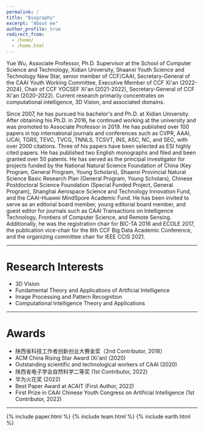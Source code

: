 ```yaml
---
permalink: /
title: "Biography"
excerpt: "About me"
author_profile: true
redirect_from: 
  - /home/
  - /home.html
---
```


Yue Wu, Associate Professor, Ph.D. Supervisor at the School of Computer Science and Technology, Xidian University, Shaanxi Youth Science and Technology New Star, senior member of CCF/CAAI, Secretary-General of the CAAI Youth Working Committee, Executive Member of CCF Xi'an (2022-2024), Chair of CCF YOCSEF Xi'an (2021-2022), Secretary-General of CCF Xi'an (2020-2022). Current research primarily concentrates on computational intelligence, 3D Vision, and associated domains.

Since 2007, he has pursued his bachelor's and Ph.D. at Xidian University. After obtaining his Ph.D. in 2016, he continued working at the university and was promoted to Associate Professor in 2019. He has published over 100 papers in top international journals and conferences such as CVPR, AAAI, IJCAI, TGRS, TEVC, TVCG, TNNLS, TCSVT, INS, ASC, NC, and SEC, with over 2000 citations. Three of his papers have been selected as ESI highly cited papers. He has published two English monographs and filed and been granted over 50 patents. He has served as the principal investigator for projects funded by the National Natural Science Foundation of China (Key Program, General Program, Young Scholars), Shaanxi Provincial Natural Science Basic Research Plan (General Program, Young Scholars), Chinese Postdoctoral Science Foundation (Special Funded Project, General Program), Shanghai Aerospace Science and Technology Innovation Fund, and the CAAI-Huawei MindSpore Academic Fund. He has been invited to serve as an editorial board member, young editorial board member, and guest editor for journals such as CAAI Transactions on Intelligence Technology, Frontiers of Computer Science, and Remote Sensing. Additionally, he was the registration chair for BIC-TA 2016 and ECOLE 2017, the publication vice-chair for the 6th CCF Big Data Academic Conference, and the organizing committee chair for IEEE CCIS 2021.

<hr>

<h1 id="ResearchInterests">Research Interests</h1>

- 3D Vision
- Fundamental Theory and Applications of Artificial Intelligence
- Image Processing and Pattern Recognition
- Computational Intelligence Theory and Applications

<hr>

<h1 id="Awards">Awards</h1>

- 陕西省科技工作者创新创业大赛金奖（2nd Contributor, 2018）
- ACM China Rising Star Award (Xi'an) (2020)
- Outstanding scientific and technological workers of CAAI (2020)
- 陕西省电子学会自然科学二等奖 (1st Contributor, 2022)
- 华为火花奖 (2022)
- Best Paper Award at ACAIT  (First Author, 2022)
- First Prize in CAAI Chinese Youth Congress on Artificial Intelligence (1st Contributor, 2022)

<hr>
  
{% include paper.html %} 
{% include team.html %} 
{% include earth.html %} 
